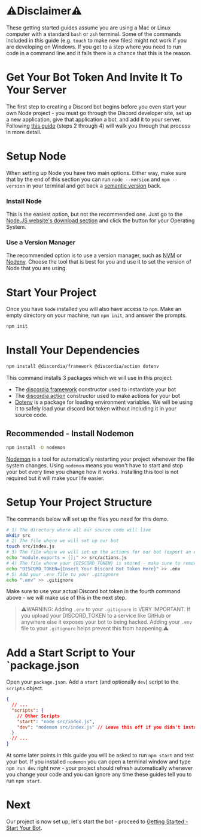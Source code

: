 # ⚠️Disclaimer⚠️
These getting started guides assume you are using a Mac or Linux computer with a standard `bash` or `zsh` terminal. Some of the commands included in this guide (e.g. `touch` to make new files) might not work if you are developing on Windows. If you get to a step where you need to run code in a command line and it fails there is a chance that this is the reason.

# Get Your Bot Token And Invite It To Your Server
The first step to creating a Discord bot begins before you even start your own Node project - you must go through the Discord developer site, set up a new application, give that application a bot, and add it to your server. Following [this guide](https://www.digitaltrends.com/gaming/how-to-make-a-discord-bot/) (steps 2 through 4) will walk you through that process in more detail.

# Setup Node
When setting up Node you have two main options. Either way, make sure that by the end of this section you can run `node --version` and `npm --version` in your terminal and get back a [semantic version](https://docs.npmjs.com/about-semantic-versioning) back.

### Install Node
This is the easiest option, but not the recommended one. Just go to the [Node.JS website's download section](https://nodejs.org/en/download/) and click the button for your Operating System.

### Use a Version Manager
The recommended option is to use a version manager, such as [NVM](https://github.com/nvm-sh/nvm) or [Nodenv](https://github.com/nodenv/nodenv). Choose the tool that is best for you and use it to set the version of Node that you are using.

# Start Your Project
Once you have `Node` installed you will also have access to `npm`. Make an empty directory on your machine, run `npm init`, and answer the prompts.
```bash
npm init
```

# Install Your Dependencies
```bash
npm install @discordia/framework @discordia/action dotenv
```
This command installs 3 packages which we will use in this project:
- The [discordia framework](framework) constructor used to instantiate your bot
- The [discordia action](action) constructor used to make actions for your bot
- [Dotenv](https://www.npmjs.com/package/dotenv) is a package for loading environment variables. We will be using it to safely load your discord bot token without including it in your source code.

## Recommended - Install Nodemon
```bash
npm install -D nodemon
```
[Nodemon](https://www.npmjs.com/package/nodemon) is a tool for automatically restarting your project whenever the file system changes. Using `nodemon` means you won't have to start and stop your bot every time you change how it works. Installing this tool is not required but it will make your life easier.

# Setup Your Project Structure
The commands below will set up the files you need for this demo.
```bash
# 1) The directory where all our source code will live
mkdir src
# 2) The file where we will set up our bot
touch src/index.js
# 3) The file where we will set up the actions for our bot (export an empty array for now - we'll get back to this)
echo "module.exports = [];" >> src/actions.js
# 4) The file where your {DISCORD_TOKEN} is stored - make sure to remove the {}
echo "DISCORD_TOKEN={Insert Your Discord Bot Token Here}" >> .env
# 5) Add your .env file to your .gitignore
echo ".env" >> .gitignore
```

Make sure to use your actual Discord bot token in the fourth command above - we will make use of this in the next step.

> ⚠️WARNING: Adding `.env` to your `.gitignore` is VERY IMPORTANT. If you upload your DISCORD_TOKEN to a service like GitHub or anywhere else it exposes your bot to being hacked. Adding your `.env` file to your `.gitignore` helps prevent this from happening.⚠️

# Add a Start Script to Your `package.json
Open your `package.json`. Add a `start` (and optionally `dev`) script to the `scripts` object.
```json
{
  // ...
  "scripts": {
    // Other Scripts
    "start": "node src/index.js",
    "dev": "nodemon src/index.js" // Leave this off if you didn't install nodemon
  }
  // ...
}
```
At some later points in this guide you will be asked to run `npm start` and test your bot. If you installed `nodemon` you can open a terminal window and type `npm run dev` right now - your project should refresh automatically whenever you change your code and you can ignore any time these guides tell you to run `npm start`.

# Next
Our project is now set up, let's start the bot - proceed to [Getting Started - Start Your Bot](gs_start_your_bot).
